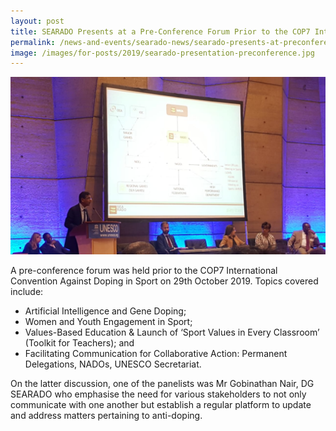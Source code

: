 ```yaml
---
layout: post
title: SEARADO Presents at a Pre-Conference Forum Prior to the COP7 International Convention Against Doping in Sport
permalink: /news-and-events/searado-news/searado-presents-at-preconference-forum
image: /images/for-posts/2019/searado-presentation-preconference.jpg
---
```

![Gobi Presenting](/images/for-posts/2019/searado-presentation-preconference.jpg "Mr Gobi")

A pre-conference forum was held prior to the COP7 International Convention Against Doping in Sport on 29th October 2019. Topics covered include:
- Artificial Intelligence and Gene Doping;
- Women and Youth Engagement in Sport;
- Values-Based Education & Launch of ‘Sport Values in Every Classroom’ (Toolkit for Teachers); and
- Facilitating Communication for Collaborative Action: Permanent Delegations, NADOs, UNESCO Secretariat.

On the latter discussion, one of the panelists was Mr Gobinathan Nair, DG SEARADO who emphasise the need for various stakeholders to not only communicate with one another but establish a regular platform to update and address matters pertaining to anti-doping.
